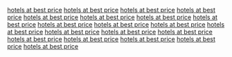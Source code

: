 <a href="https://toolbarqueries.google.ba/url?q=http%3A%2F%2Fwww.sunvilla.in/">hotels at best price</a>
<a href="https://www.google.dz/url?q=http%3A%2F%2Fwww.sunvilla.in/">hotels at best price</a>
<a href="https://clients1.google.com.np/url?q=http%3A%2F%2Fsunvilla.in">hotels at best price</a>
<a href="https://cse.google.com.mt/url?q=http%3A%2F%2Fsunvilla.in/">hotels at best price</a>
<a href="https://www.google.as/url?q=http%3A%2F%2Fwww.sunvilla.in/">hotels at best price</a>
<a href="https://www.google.li/url?q=http%3A%2F%2Fwww.sunvilla.in/">hotels at best price</a>
<a href="https://cse.google.ad/url?q=http%3A%2F%2Fwww.sunvilla.in/">hotels at best price</a>
<a href="https://clients1.google.iq/url?q=http%3A%2F%2Fwww.sunvilla.in/">hotels at best price</a>
<a href="https://images.google.com.qa/url?q=http%3A%2F%2Fwww.sunvilla.in/">hotels at best price</a>
<a href="https://anonym.to/?https%3A%2F%2Fsunvilla.in">hotels at best price</a>
<a href="https://images.google.jo/url?q=http%3A%2F%2Fwww.sunvilla.in/">hotels at best price</a>
<a href="https://images.google.com.kw/url?q=http%3A%2F%2Fwww.sunvilla.in">hotels at best price</a>
<a href="https://plugin.mediaget.com/promo/?url=https%3A%2F%2Fsunvilla.in">hotels at best price</a>
<a href="https://clients1.google.kg/url?q=http%3A%2F%2Fsunvilla.in/">hotels at best price</a>
<a href="https://toolbarqueries.google.sn/url?q=http%3A%2F%2Fwww.sunvilla.in">hotels at best price</a>
<a href="https://www.l.google.com/url?q=http%3A%2F%2Fwww.sunvilla.in/">hotels at best price</a>
<a href="https://toolbarqueries.google.bi/url?q=http%3A%2F%2Fwww.sunvilla.in">hotels at best price</a>
<a href="https://cse.google.com.cy/url?q=http%3A%2F%2Fsunvilla.in">hotels at best price</a>
<a href="https://maps.google.mn/url?q=http%3A%2F%2Fwww.sunvilla.in/">hotels at best price</a>
<a href="https://maps.google.fm/url?q=http%3A%2F%2Fwww.sunvilla.in/">hotels at best price</a>
